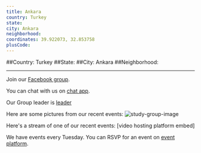 ```yaml
---
title: Ankara
country: Turkey
state: 
city: Ankara
neighborhood: 
coordinates: 39.922073, 32.853758
plusCode:
---
```


##Country: Turkey
##State: 
##City: Ankara
##Neighborhood: 
*****
Join our [Facebook group](https://www.facebook.com/groups/free.code.camp.ankara).

You can chat with us on [chat app]().

Our Group leader is [leader]()

Here are some pictures from our recent events:
![study-group-image]()

Here's a stream of one of our recent events:
[video hosting platform embed]

We have events every Tuesday. You can RSVP for an event on [event platform]().
